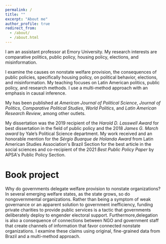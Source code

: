 ```yaml
---
permalink: /
title: ""
excerpt: "About me"
author_profile: true
redirect_from: 
  - /about/
  - /about.html
---
```


I am an  assistant  professor  at  Emory  University.  My  research  interests  are comparative  politics,  public  policy, housing policy,  elections, and misinformation. 

I examine the causes on  nonstate  welfare  provision,  the  consequences  of  public  policies, specifically housing policy,  on  political behavior, elections, and misinformation. My teaching focuses on Latin American politics, public policy, and research methods. I use a multi-method approach with an emphasis in causal inference.

My has been published at *American Journal of Political Science*, *Journal of Politics*, *Comparative Political Studies*, *World Politics*, and *Latin American Research Review*, among other outlets. 

My dissertation was the 2019 recipient of the *Harold D. Lasswell Award* for best  dissertation  in  the  field  of  public  policy  and  the  2018  *James  G.  March  award*  by  Yale’s Political Science department. My work received and an honorable mention for the *Sérgio Buarque de Holanda Award* from Latin American Studies Association's Brazil Section for the best article  in  the  social  sciences and co-recipient  of  the  2021  *Best  Public  Policy  Paper*  by  APSA's Public  Policy  Section. 

**Book project**
======

Why do governments delegate welfare provision to nonstate organizations? In several emerging welfare  states, as the  state  grows,  so  do nongovernmental organizations. Rather  than  being  a symptom of weak governance or an apparent solution to government inefficiency, funding private charities  to  provide  public  services  is  a  tactic that governments  deliberately  deploy  to  engender electoral support. Furthermore,delegation is also a consequence of connections between NGO and government staff that create channels of information that favor connected nonstate organizations. I examine these claims using original, fine-grained data from Brazil and a multi-method approach.
